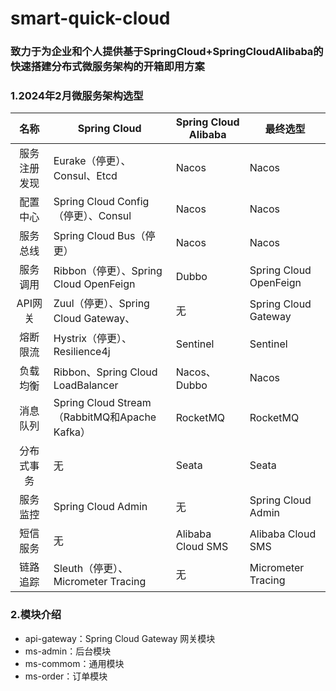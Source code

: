 # smart-quick-cloud

### 致力于为企业和个人提供基于SpringCloud+SpringCloudAlibaba的快速搭建分布式微服务架构的开箱即用方案

### 1.2024年2月微服务架构选型

|     名称     | Spring Cloud                                  | Spring Cloud Alibaba | 最终选型               |
| :----------: | --------------------------------------------- | -------------------- | ---------------------- |
| 服务注册发现 | Eurake（停更）、Consul、Etcd                  | Nacos                | Nacos                  |
|   配置中心   | Spring Cloud Config（停更）、Consul           | Nacos                | Nacos                  |
|   服务总线   | Spring Cloud Bus（停更）                      | Nacos                | Nacos                  |
|   服务调用   | Ribbon（停更）、Spring Cloud OpenFeign        | Dubbo                | Spring Cloud OpenFeign |
|   API网关    | Zuul（停更）、Spring Cloud Gateway、          | 无                   | Spring Cloud Gateway   |
|   熔断限流   | Hystrix（停更）、Resilience4j                 | Sentinel             | Sentinel               |
|   负载均衡   | Ribbon、Spring Cloud LoadBalancer             | Nacos、Dubbo         | Nacos                  |
|   消息队列   | Spring Cloud Stream（RabbitMQ和Apache Kafka） | RocketMQ             | RocketMQ               |
|  分布式事务  | 无                                            | Seata                | Seata                  |
|   服务监控   | Spring Cloud Admin                            | 无                   | Spring Cloud Admin     |
|   短信服务   | 无                                            | Alibaba Cloud SMS    | Alibaba Cloud SMS      |
|   链路追踪   | Sleuth（停更）、Micrometer Tracing            | 无                   | Micrometer Tracing     |



### 2.模块介绍

- api-gateway：Spring Cloud Gateway 网关模块
- ms-admin：后台模块
- ms-commom：通用模块
- ms-order：订单模块

